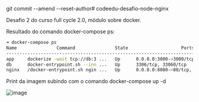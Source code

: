 git commit --amend --reset-author# codeedu-desafio-node-nginx

Desafio 2 do curso full cycle 2.0, módulo sobre docker.

Resultado do comando docker-compose ps:
```bash
➜ docker-compose ps           
Name               Command               State                    Ports                  
-----------------------------------------------------------------------------------------
app     dockerize -wait tcp://db:3 ...   Up      0.0.0.0:3000->3000/tcp,:::3000->3000/tcp
db      docker-entrypoint.sh --inn ...   Up      3306/tcp, 33060/tcp                     
nginx   /docker-entrypoint.sh ngin ...   Up      0.0.0.0:8080->80/tcp,:::8080->80/tcp  
```

Print da imagem subindo com o comando docker-compose up -d

![image](https://user-images.githubusercontent.com/67388015/134714398-ea8b6537-4b6f-4534-9c18-6e9d3dd5c8ad.png)
